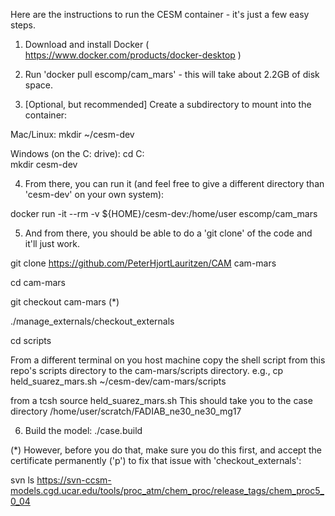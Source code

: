  Here are the instructions to run the CESM container - it's just a few easy steps.

  1) Download and install Docker ( https://www.docker.com/products/docker-desktop )

  2) Run 'docker pull escomp/cam_mars' - this will take about 2.2GB of disk space.
  
  3) [Optional, but recommended] Create a subdirectory to mount into the container:

  Mac/Linux:
    mkdir ~/cesm-dev

  Windows (on the C: drive):
     cd C:\
     mkdir cesm-dev
 
  4) From there, you can run it (and feel free to give a different directory than 'cesm-dev' on your own system):

  docker run -it --rm -v ${HOME}/cesm-dev:/home/user escomp/cam_mars

  
  5) And from there, you should be able to do a 'git clone' of the code and it'll just work.  
  
  git clone https://github.com/PeterHjortLauritzen/CAM cam-mars
  
  cd cam-mars
  
  git checkout cam-mars (*)
  
  ./manage_externals/checkout_externals 
  
  cd scripts
  
  From a different terminal on you host machine copy the shell script from this repo's scripts directory to the cam-mars/scripts directory. e.g., 
  cp held_suarez_mars.sh ~/cesm-dev/cam-mars/scripts
  
  from a tcsh
  source held_suarez_mars.sh
  This should take you to the case directory /home/user/scratch/FADIAB_ne30_ne30_mg17

 6) Build the model: ./case.build 

 (*) However, before you do that, make sure you do this first, and accept the certificate permanently ('p') to fix that issue with 'checkout_externals':
 
 svn ls  https://svn-ccsm-models.cgd.ucar.edu/tools/proc_atm/chem_proc/release_tags/chem_proc5_0_04



